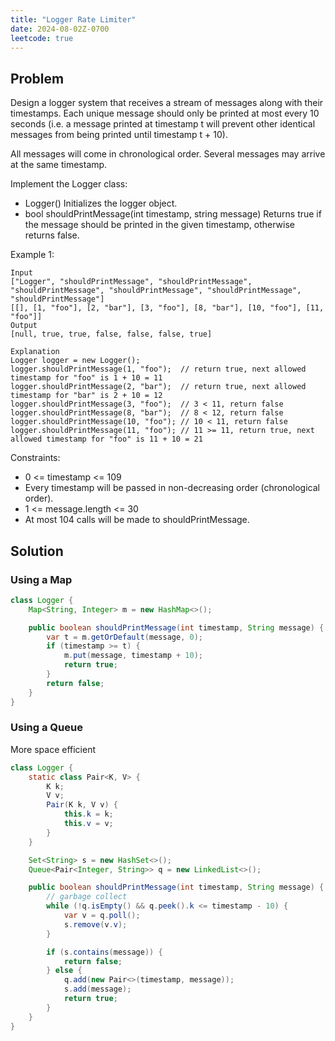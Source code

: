 ```yaml
---
title: "Logger Rate Limiter"
date: 2024-08-02Z-0700
leetcode: true
---
```


## Problem

Design a logger system that receives a stream of messages along with their timestamps. Each unique message should only be printed at most every 10 seconds (i.e. a message printed at timestamp t will prevent other identical messages from being printed until timestamp t + 10).

All messages will come in chronological order. Several messages may arrive at the same timestamp.

Implement the Logger class:

- Logger() Initializes the logger object.
- bool shouldPrintMessage(int timestamp, string message) Returns true if the message should be printed in the given timestamp, otherwise returns false.

Example 1:

```text
Input
["Logger", "shouldPrintMessage", "shouldPrintMessage", "shouldPrintMessage", "shouldPrintMessage", "shouldPrintMessage", "shouldPrintMessage"]
[[], [1, "foo"], [2, "bar"], [3, "foo"], [8, "bar"], [10, "foo"], [11, "foo"]]
Output
[null, true, true, false, false, false, true]

Explanation
Logger logger = new Logger();
logger.shouldPrintMessage(1, "foo");  // return true, next allowed timestamp for "foo" is 1 + 10 = 11
logger.shouldPrintMessage(2, "bar");  // return true, next allowed timestamp for "bar" is 2 + 10 = 12
logger.shouldPrintMessage(3, "foo");  // 3 < 11, return false
logger.shouldPrintMessage(8, "bar");  // 8 < 12, return false
logger.shouldPrintMessage(10, "foo"); // 10 < 11, return false
logger.shouldPrintMessage(11, "foo"); // 11 >= 11, return true, next allowed timestamp for "foo" is 11 + 10 = 21
```

Constraints:

- 0 <= timestamp <= 109
- Every timestamp will be passed in non-decreasing order (chronological order).
- 1 <= message.length <= 30
- At most 104 calls will be made to shouldPrintMessage.

## Solution

### Using a Map

```java
class Logger {
    Map<String, Integer> m = new HashMap<>();

    public boolean shouldPrintMessage(int timestamp, String message) {
        var t = m.getOrDefault(message, 0);
        if (timestamp >= t) {
            m.put(message, timestamp + 10);
            return true;
        }
        return false;
    }
}
```

### Using a Queue

More space efficient

```java
class Logger {
    static class Pair<K, V> {
        K k;
        V v;
        Pair(K k, V v) {
            this.k = k;
            this.v = v;
        }
    }

    Set<String> s = new HashSet<>();
    Queue<Pair<Integer, String>> q = new LinkedList<>();

    public boolean shouldPrintMessage(int timestamp, String message) {
        // garbage collect
        while (!q.isEmpty() && q.peek().k <= timestamp - 10) {
            var v = q.poll();
            s.remove(v.v);
        }

        if (s.contains(message)) {
            return false;
        } else {
            q.add(new Pair<>(timestamp, message));
            s.add(message);
            return true;
        }
    }
}
```
